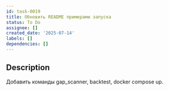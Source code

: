 ```yaml
---
id: task-0019
title: Обновить README примерами запуска
status: To Do
assignee: []
created_date: '2025-07-14'
labels: []
dependencies: []
---
```


## Description

Добавить команды gap_scanner, backtest, docker compose up.
